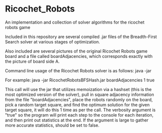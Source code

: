 # Ricochet_Robots
An implementation and collection of solver algorithms for the ricochet robots game

Included in this repository are several compiled .jar files of the Breadth-First Search solver at various stages of optimization.

Also included are several pictures of the original Ricochet Robots game board and a file called boardAdjacencies, which corresponds exactly with the picture of board side A.

Command line usage of the Ricochet Robots solver is as follows:
	java -jar <Jar File> <board file> <number of iterations> <verbose>

For example:
	java -jar RicochetRobotsBFSHash.jar boardAdjacencies 1 true

This call will use the jar that utilizes memoization via a hashset (this is the most optimized version of the solver), pull in square adjacency information from the file "boardAdjacencies", place the robots randomly on the board, pick a random target square, and find the optimum solution for the given target square, it will do this 1 time as per the call. The verbosity argument is "true" so the program will print each step to the console for each iteration, and then print out statistics at the end. If the <number of iterations> argument is large to gather more accurate statistics, <verbose> should be set to false.

